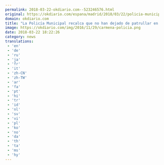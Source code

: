 ```yaml
---
permalink: 2018-03-22-okdiario.com--523246576.html
original: https://okdiario.com/espana/madrid/2018/03/22/policia-municipal-recalca-que-no-han-dejado-patrullar-lavapies-pese-tension-2006524
domain: okdiario.com
title: "La Policía Municipal recalca que no han dejado de patrullar en Lavapiés pese a la tensión"
image: https://okdiario.com/img/2016/11/29/carmena-policia.png
date: 2018-03-22 18:22:26
category: news
translations: 
 - 'en'
 - 'de'
 - 'ru'
 - 'ja'
 - 'fr'
 - 'it'
 - 'zh-CN'
 - 'zh-TW'
 - 'ar'
 - 'fa'
 - 'pt'
 - 'hi'
 - 'tr'
 - 'id'
 - 'nl'
 - 'sv'
 - 'vi'
 - 'pl'
 - 'ko'
 - 'no'
 - 'da'
 - 'th'
 - 'ta'
 - 'ms'
 - 'hy'
---
```


